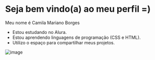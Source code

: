 # Seja bem vindo(a) ao meu perfil =) 

Meu nome é Camila Mariano Borges

- Estou estudando no Alura.
- Estou aprendendo linguagens de programação (CSS e HTML).
- Utilizo o espaço para compartilhar meus projetos.

![image](https://github.com/user-attachments/assets/c52cd1b1-4c00-4493-acf1-c892706f703d)

